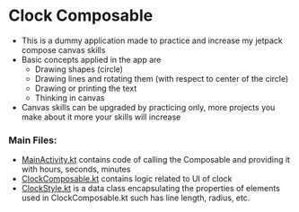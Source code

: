 # Clock Composable
- This is a dummy application made to practice and increase my jetpack compose canvas skills
- Basic concepts applied in the app are
  - Drawing shapes (circle)
  - Drawing lines and rotating them (with respect to center of the circle)
  - Drawing or printing the text
  - Thinking in canvas
- Canvas skills can be upgraded by practicing only, more projects you make about it more your skills will increase

### Main Files:
- [MainActivity.kt](/app/src/main/java/com/jatinvashisht/clockcomposableexercise/MainActivity.kt) contains code of calling the Composable and providing it with hours, seconds, minutes
- [ClockComposable.kt](/app/src/main/java/com/jatinvashisht/clockcomposableexercise/clock/ClockComposable.kt) contains logic related to UI of clock
- [ClockStyle.kt](/app/src/main/java/com/jatinvashisht/clockcomposableexercise/clock/ClockStyle.kt) is a data class encapsulating the properties of elements used in ClockComposable.kt such has line length, radius, etc.